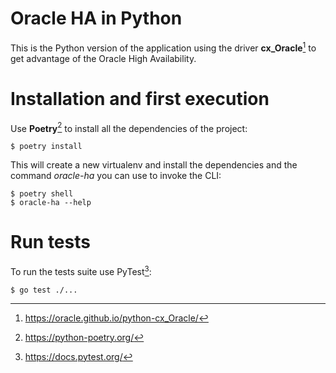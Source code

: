 # Oracle HA in Python

This is the Python version of the application using the driver **cx_Oracle**[^1]
to get advantage of the Oracle High Availability.


# Installation and first execution

Use **Poetry**[^2] to install all the dependencies of the project:

    $ poetry install

This will create a new virtualenv and install the dependencies and the command
*oracle-ha* you can use to invoke the CLI:

    $ poetry shell
    $ oracle-ha --help


# Run tests

To run the tests suite use PyTest[^3]:

    $ go test ./...


[^1]: https://oracle.github.io/python-cx_Oracle/
[^2]: https://python-poetry.org/
[^3]: https://docs.pytest.org/
